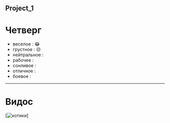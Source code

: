 ## Project_1

# Четверг
* веселое : 😂
* грустное : 😒
* нейтральное : 
* рабочее :
* сонливое :
* отличное :
* боевое :
---
# Видос

[![котики](https://yandex.ru/video/preview/?text=видео%20котики%20смешные&path=yandex_search&parent-reqid=1662660481703122-4967995515653270464-vla1-3224-vla-l7-balancer-8080-BAL-2351&from_type=vast&filmId=13731998053612210771)]
